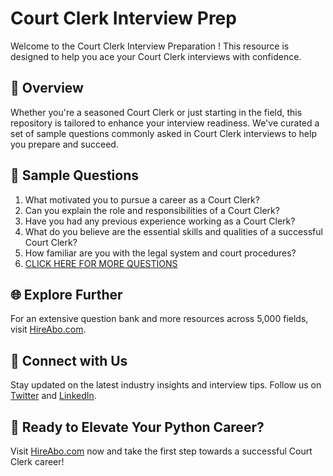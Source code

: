 # Court Clerk Interview Prep

Welcome to the Court Clerk Interview Preparation ! This resource is designed to help you ace your Court Clerk interviews with confidence.

## 🚀 Overview

Whether you're a seasoned Court Clerk or just starting in the field, this repository is tailored to enhance your interview readiness. We've curated a set of sample questions commonly asked in Court Clerk interviews to help you prepare and succeed.

## 📝 Sample Questions

1. What motivated you to pursue a career as a Court Clerk?
2. Can you explain the role and responsibilities of a Court Clerk?
3. Have you had any previous experience working as a Court Clerk?
4. What do you believe are the essential skills and qualities of a successful Court Clerk?
5. How familiar are you with the legal system and court procedures?
6. [CLICK HERE FOR MORE QUESTIONS](https://hireabo.com/job/9_0_39/Court%20Clerk)

## 🌐 Explore Further

For an extensive question bank and more resources across 5,000 fields, visit [HireAbo.com](https://www.hireabo.com).

## 📱 Connect with Us

Stay updated on the latest industry insights and interview tips. Follow us on [Twitter](https://twitter.com/hireabo) and [LinkedIn](https://www.linkedin.com/in/hire-abo-3609972a8/).

## 🚀 Ready to Elevate Your Python Career?

Visit [HireAbo.com](https://www.hireabo.com) now and take the first step towards a successful Court Clerk career!